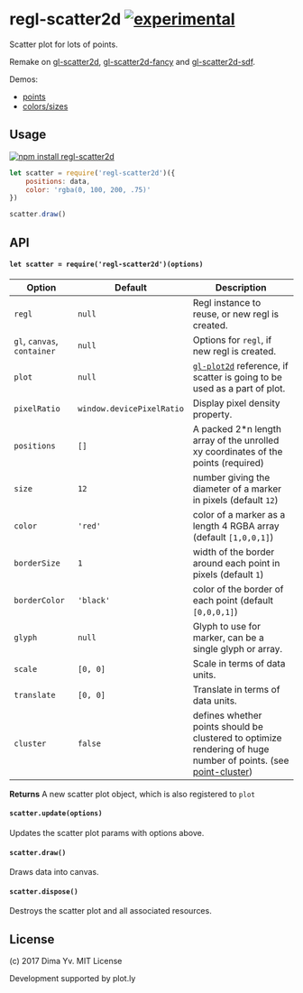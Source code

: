 # regl-scatter2d [![experimental](https://img.shields.io/badge/stability-unstable-green.svg)](http://github.com/badges/stability-badges)

Scatter plot for lots of points.

Remake on [gl-scatter2d](https://github.com/gl-vis/gl-scatter2d), [gl-scatter2d-fancy](https://github.com/gl-vis/gl-scatter2d-fancy) and [gl-scatter2d-sdf](https://github.com/gl-vis/gl-scatter2d-sdf).

Demos:

* [points](https://dfcreative.github.com/regl-scatter2d)
* [colors/sizes](https://dfcreative.github.com/regl-scatter2d/colors)

<!--
* [point-cluster](https://github.com/dfcreative/point-cluster) is used instead of [snap-points-2d](https://github.com/gl-vis/snap-points-2d), which extends number of points up to `1e8` and speeds up construction up to ~30%.
* API covers the API of _gl-scatter2d-*_ components. Multipass rendering enables various colors, glyphs and sizes within single component.
* gl-plot2d compatible.
* fancy mode is enabled only for custom glyphs, regular scatter can render various colors/sizes/borders without memory overflow (up to 1e8 points)
-->

## Usage

[![npm install regl-scatter2d](https://nodei.co/npm/regl-scatter2d.png?mini=true)](https://npmjs.org/package/regl-scatter2d/)

```js
let scatter = require('regl-scatter2d')({
	positions: data,
	color: 'rgba(0, 100, 200, .75)'
})

scatter.draw()
```

## API

#### `let scatter = require('regl-scatter2d')(options)`

| Option | Default | Description |
|---|---|---|
| `regl` | `null` | Regl instance to reuse, or new regl is created. |
| `gl`, `canvas`, `container` | `null` | Options for `regl`, if new regl is created. |
| `plot` | `null` | [`gl-plot2d`](https://github.com/gl-vis/gl-plot2d) reference, if scatter is going to be used as a part of plot. |
| `pixelRatio` | `window.devicePixelRatio` | Display pixel density property. |
| `positions` | `[]` | A packed 2*n length array of the unrolled xy coordinates of the points (required) |
| `size` | `12` | number giving the diameter of a marker in pixels (default `12`) |
| `color` | `'red'` | color of a marker as a length 4 RGBA array (default `[1,0,0,1]`) |
| `borderSize` | `1` | width of the border around each point in pixels (default `1`) |
| `borderColor` | `'black'` | color of the border of each point (default `[0,0,0,1]`) |
| `glyph` | `null` | Glyph to use for marker, can be a single glyph or array. |
| `scale` | `[0, 0]` | Scale in terms of data units. |
| `translate` | `[0, 0]` | Translate in terms of data units. |
| `cluster` | `false` | defines whether points should be clustered to optimize rendering of huge number of points. (see [point-cluster](https://github.com/dfcreative/point-cluster)) |

**Returns** A new scatter plot object, which is also registered to `plot`

#### `scatter.update(options)`

Updates the scatter plot params with options above.

#### `scatter.draw()`

Draws data into canvas.

#### `scatter.dispose()`

Destroys the scatter plot and all associated resources.

## License

(c) 2017 Dima Yv. MIT License

Development supported by plot.ly
